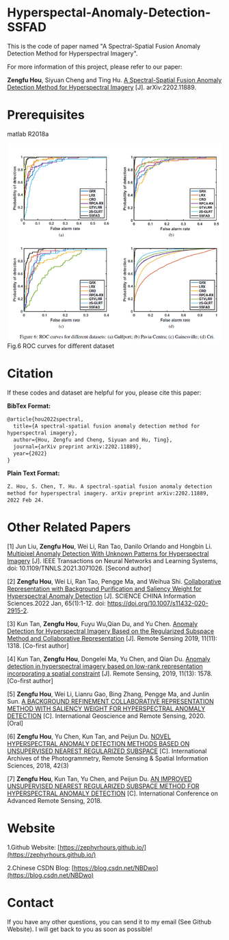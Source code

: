 # Hyperspectal-Anomaly-Detection-SSFAD
This is the code of paper named "A Spectral-Spatial Fusion Anomaly Detection Method for Hyperspectral Imagery".

For more information of this project, please refer to our paper: 

**Zengfu Hou**, Siyuan Cheng and Ting Hu. [A Spectral-Spatial Fusion Anomaly Detection Method for Hyperspectral Imagery](https://arxiv.org/abs/2202.11889) [J]. arXiv:2202.11889.


# Prerequisites
matlab R2018a

<img src="ROC_curve.png" alt="ROC curves">
Fig.6  ROC curves for different dataset

# Citation
If these codes and dataset are helpful for you, please cite this paper:

**BibTex Format:**<br />
```
@article{hou2022spectral,
  title={A spectral-spatial fusion anomaly detection method for hyperspectral imagery},
  author={Hou, Zengfu and Cheng, Siyuan and Hu, Ting},
  journal={arXiv preprint arXiv:2202.11889},
  year={2022}
}
```

**Plain Text Format:**<br />
```
Z. Hou, S. Chen, T. Hu. A spectral-spatial fusion anomaly detection method for hyperspectral imagery. arXiv preprint arXiv:2202.11889, 2022 Feb 24.
```

# Other Related Papers
[1] Jun Liu, **Zengfu Hou**, Wei Li, Ran Tao, Danilo Orlando and Hongbin Li. [Multipixel Anomaly Detection With Unknown Patterns for Hyperspectral Imagery](https://ieeexplore.ieee.org/abstract/document/9404853) [J]. IEEE Transactions on Neural Networks and Learning Systems, doi: 10.1109/TNNLS.2021.3071026. [Second author]

[2] **Zengfu Hou**, Wei Li, Ran Tao, Pengge Ma, and Weihua Shi. [Collaborative Representation with Background Purification and Saliency Weight for Hyperspectral Anomaly Detection](https://link.springer.com/article/10.1007/s11432-020-2915-2) [J]. SCIENCE CHINA Information Sciences.2022 Jan, 65(1):1-12. doi: https://doi.org/10.1007/s11432-020-2915-2.

[3] Kun Tan, **Zengfu Hou**, Fuyu Wu,Qian Du, and Yu Chen. [Anomaly Detection for Hyperspectral Imagery Based on the Regularized Subspace Method and Collaborative Representation](https://www.mdpi.com/2072-4292/11/11/1318) [J]. Remote Sensing 2019, 11(11): 1318. [Co-first author]

[4] Kun Tan, **Zengfu Hou**, Dongelei Ma, Yu Chen, and Qian Du. [Anomaly detection in hyperspectral imagery based on low-rank representation incorporating a spatial constraint](https://www.mdpi.com/2072-4292/11/13/1578) [J]. Remote Sensing, 2019, 11(13): 1578. [Co-first author]

[5] **Zengfu Hou**, Wei Li, Lianru Gao, Bing Zhang, Pengge Ma, and Junlin Sun. [A BACKGROUND REFINEMENT COLLABORATIVE REPRESENTATION METHOD WITH SALIENCY WEIGHT FOR HYPERSPECTRAL ANOMALY DETECTION](https://ieeexplore.ieee.org/abstract/document/9324521) [C]. International Geoscience and Remote Sensing, 2020. [Oral]

[6] **Zengfu Hou**, Yu Chen, Kun Tan, and Peijun Du. [NOVEL HYPERSPECTRAL ANOMALY DETECTION METHODS BASED ON UNSUPERVISED NEAREST REGULARIZED SUBSPACE](https://pdfs.semanticscholar.org/43ba/4ca04679165d72e9f3fd3a9b1346437b81f9.pdf) [C]. International Archives of the Photogrammetry, Remote Sensing & Spatial Information Sciences, 2018, 42(3)

[7] **Zengfu Hou**, Kun Tan, Yu Chen, and Peijun Du. [AN IMPROVED UNSUPERVISED NEAREST REGULARIZED SUBSPACE METHOD FOR HYPERSPECTRAL ANOMALY DETECTION](https://drive.google.com/file/d/1g3KkwsN2Q8pk7aMZEKGRdfoGEEcOTTRp/view) [C]. International Conference on Advanced Remote Sensing, 2018.


# Website
1.Github Website: [https://zephyrhours.github.io/](https://zephyrhours.github.io/)

2.Chinese CSDN Blog: [https://blog.csdn.net/NBDwo](https://blog.csdn.net/NBDwo)

# Contact
If you have any other questions, you can send it to my email (See Github Website). I will get back to you as soon as possible!





